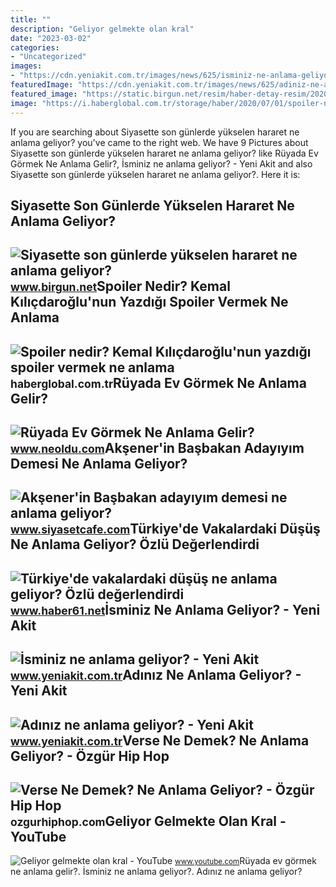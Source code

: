 ```yaml
---
title: ""
description: "Geliyor gelmekte olan kral"
date: "2023-03-02"
categories:
- "Uncategorized"
images:
- "https://cdn.yeniakit.com.tr/images/news/625/isminiz-ne-anlama-geliyor-h1461480279-e88bcb.jpg"
featuredImage: "https://cdn.yeniakit.com.tr/images/news/625/adiniz-ne-anlama-geliyor-h1457177827-63baf8.jpg"
featured_image: "https://static.birgun.net/resim/haber-detay-resim/2020/05/06/siyasette-son-gunlerde-yukselen-hararet-ne-anlama-geliyor-727669-5.jpg"
image: "https://i.haberglobal.com.tr/storage/haber/2020/07/01/spoiler-nedir-kemal-kilicdaroglu-nun-yazdigi-spoiler-vermek-ne-anlama-geliyor_1593614003.jpg"
---
```


If you are searching about Siyasette son günlerde yükselen hararet ne anlama geliyor? you've came to the right web. We have 9 Pictures about Siyasette son günlerde yükselen hararet ne anlama geliyor? like Rüyada Ev Görmek Ne Anlama Gelir?, İsminiz ne anlama geliyor? - Yeni Akit and also Siyasette son günlerde yükselen hararet ne anlama geliyor?. Here it is:

Siyasette Son Günlerde Yükselen Hararet Ne Anlama Geliyor?
----------------------------------------------------------

 ![Siyasette son günlerde yükselen hararet ne anlama geliyor?](https://static.birgun.net/resim/haber-detay-resim/2020/05/06/siyasette-son-gunlerde-yukselen-hararet-ne-anlama-geliyor-727669-5.jpg) <small>www.birgun.net</small>Spoiler Nedir? Kemal Kılıçdaroğlu'nun Yazdığı Spoiler Vermek Ne Anlama
----------------------------------------------------------------------

 ![Spoiler nedir? Kemal Kılıçdaroğlu'nun yazdığı spoiler vermek ne anlama](https://i.haberglobal.com.tr/storage/haber/2020/07/01/spoiler-nedir-kemal-kilicdaroglu-nun-yazdigi-spoiler-vermek-ne-anlama-geliyor_1593614003.jpg) <small>haberglobal.com.tr</small>Rüyada Ev Görmek Ne Anlama Gelir?
---------------------------------

 ![Rüyada Ev Görmek Ne Anlama Gelir?](https://d.neoldu.com/news/63774.jpg) <small>www.neoldu.com</small>Akşener'in Başbakan Adayıyım Demesi Ne Anlama Geliyor?
------------------------------------------------------

 ![Akşener'in Başbakan adayıyım demesi ne anlama geliyor?](https://d.siyasetcafe.com/news/95674.jpg) <small>www.siyasetcafe.com</small>Türkiye'de Vakalardaki Düşüş Ne Anlama Geliyor? Özlü Değerlendirdi
------------------------------------------------------------------

 ![Türkiye'de vakalardaki düşüş ne anlama geliyor? Özlü değerlendirdi](https://resim.haber61.net/haberler/2020/04/19/turkiye_de_vakalardaki_dusus_ne_anlama_geliyor_ozlu_degerlendirdi_h391712_dc72f.jpg) <small>www.haber61.net</small>İsminiz Ne Anlama Geliyor? - Yeni Akit
--------------------------------------

 ![İsminiz ne anlama geliyor? - Yeni Akit](https://cdn.yeniakit.com.tr/images/news/625/isminiz-ne-anlama-geliyor-h1461480279-e88bcb.jpg) <small>www.yeniakit.com.tr</small>Adınız Ne Anlama Geliyor? - Yeni Akit
-------------------------------------

 ![Adınız ne anlama geliyor? - Yeni Akit](https://cdn.yeniakit.com.tr/images/news/625/adiniz-ne-anlama-geliyor-h1457177827-63baf8.jpg) <small>www.yeniakit.com.tr</small>Verse Ne Demek? Ne Anlama Geliyor? - Özgür Hip Hop
--------------------------------------------------

 ![Verse Ne Demek? Ne Anlama Geliyor? - Özgür Hip Hop](https://ozgurhiphop.com/wp-content/uploads/2020/06/Verse-Ne-Demek-Ne-Anlama-Geliyor-1.jpg) <small>ozgurhiphop.com</small>Geliyor Gelmekte Olan Kral - YouTube
------------------------------------

 ![Geliyor gelmekte olan kral - YouTube](https://i.ytimg.com/vi/v2FcP4jr2Z4/maxres2.jpg?sqp=-oaymwEoCIAKENAF8quKqQMcGADwAQH4Ac4FgAKACooCDAgAEAEYZSBOKEIwDw==&rs=AOn4CLCnKXqYowz6o-u0ju7IqtRe8sEy9A) <small>www.youtube.com</small>Rüyada ev görmek ne anlama gelir?. İsminiz ne anlama geliyor?. Adınız ne anlama geliyor?

